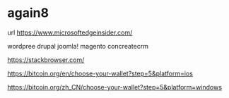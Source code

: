 # again8

url
https://www.microsoftedgeinsider.com/

wordpree drupal joomla! magento concreatecrm

https://stackbrowser.com/

https://bitcoin.org/en/choose-your-wallet?step=5&platform=ios

https://bitcoin.org/zh_CN/choose-your-wallet?step=5&platform=windows

